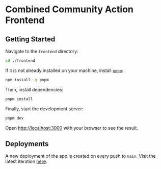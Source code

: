 # Combined Community Action Frontend

## Getting Started

Navigate to the `frontend` directory:

```bash
cd ./frontend
```

If it is not already installed on your machine, install [`pnpm`](https://pnpm.io/):

```bash
npm install -g pnpm
```

Then, install dependencies:
```bash
pnpm install
```

Finally, start the development server:
```bash
pnpm dev
```

Open [http://localhost:3000](http://localhost:3000) with your browser to see the result.

## Deployments

A new deployment of the app is created on every push to `main`. Visit the latest iteration [here](https://cca-frontend.vercel.app).
